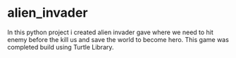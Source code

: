 # alien_invader
In this python project i created alien invader gave where we need to hit enemy before the kill us and save the world to become hero. This game was completed build using Turtle Library. 
